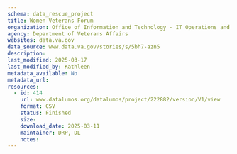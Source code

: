 ```yaml
---
schema: data_rescue_project 
title: Women Veterans Forum
organization: Office of Information and Technology - IT Operations and Services (ITOPS)
agency: Department of Veterans Affairs
websites: data.va.gov
data_source: www.data.va.gov/stories/s/5bh7-azn5
description: 
last_modified: 2025-03-17
last_modified_by: Kathleen
metadata_available: No
metadata_url: 
resources:
  - id: 414
    url: www.datalumos.org/datalumos/project/222882/version/V1/view
    format: CSV
    status: Finished
    size: 
    download_date: 2025-03-11
    maintainer: DRP, DL
    notes: 
---
```

